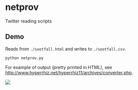 # netprov
Twitter reading scripts


## Demo

Reads from  `./sootfall.html` and writes to `./sootfall.csv`.

```
python netprov.py 
```

For example of output (pretty printed in HTML), see http://www.hyperrhiz.net/hyperrhiz11/archives/converter.php.

<img src="https://www.dropbox.com/s/xb8oohybm3478m7/Screenshot%202015-02-22%2017.36.21.png?dl=0">
